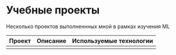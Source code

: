 # Учебные проекты
Несколько проектов выполненнных мной в рамках изучения ML

| Проект | Описание | Используемые технологии |
| :-------------------- | - |- |
|   |   |   |

